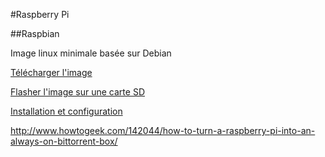#Raspberry Pi

##Raspbian

Image linux minimale basée sur Debian

[Télécharger l'image](https://www.raspberrypi.org/downloads/raspbian/)

[Flasher l'image sur une carte SD](https://www.raspberrypi.org/documentation/installation/installing-images/linux.md)

[Installation et configuration](http://raspbian-france.fr/installer-raspbian-premier-demarrage-configuration/)

http://www.howtogeek.com/142044/how-to-turn-a-raspberry-pi-into-an-always-on-bittorrent-box/

